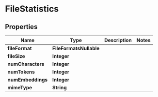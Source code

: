

# FileStatistics


## Properties

| Name | Type | Description | Notes |
|------------ | ------------- | ------------- | -------------|
|**fileFormat** | **FileFormatsNullable** |  |  |
|**fileSize** | **Integer** |  |  |
|**numCharacters** | **Integer** |  |  |
|**numTokens** | **Integer** |  |  |
|**numEmbeddings** | **Integer** |  |  |
|**mimeType** | **String** |  |  |



